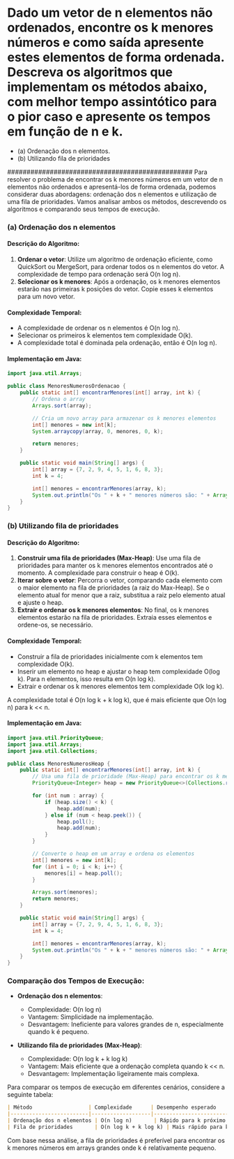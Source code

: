 # Dado um vetor de n elementos não ordenados, encontre os k menores números e como saída apresente estes elementos de forma ordenada. Descreva os algoritmos que implementam os métodos abaixo, com melhor tempo assintótico para o pior caso e apresente os tempos em função de n e k.
* (a) Ordenação dos n elementos.
* (b) Utilizando fila de prioridades

################################################
Para resolver o problema de encontrar os k menores números em um vetor de n elementos não ordenados e apresentá-los de forma ordenada, podemos considerar duas abordagens: ordenação dos n elementos e utilização de uma fila de prioridades. Vamos analisar ambos os métodos, descrevendo os algoritmos e comparando seus tempos de execução.

### (a) Ordenação dos n elementos

#### Descrição do Algoritmo:
1. **Ordenar o vetor**: Utilize um algoritmo de ordenação eficiente, como QuickSort ou MergeSort, para ordenar todos os n elementos do vetor. A complexidade de tempo para ordenação será O(n log n).
2. **Selecionar os k menores**: Após a ordenação, os k menores elementos estarão nas primeiras k posições do vetor. Copie esses k elementos para um novo vetor.

#### Complexidade Temporal:
- A complexidade de ordenar os n elementos é O(n log n).
- Selecionar os primeiros k elementos tem complexidade O(k).
- A complexidade total é dominada pela ordenação, então é O(n log n).

#### Implementação em Java:
```java
import java.util.Arrays;

public class MenoresNumerosOrdenacao {
    public static int[] encontrarMenores(int[] array, int k) {
        // Ordena o array
        Arrays.sort(array);

        // Cria um novo array para armazenar os k menores elementos
        int[] menores = new int[k];
        System.arraycopy(array, 0, menores, 0, k);

        return menores;
    }

    public static void main(String[] args) {
        int[] array = {7, 2, 9, 4, 5, 1, 6, 8, 3};
        int k = 4;

        int[] menores = encontrarMenores(array, k);
        System.out.println("Os " + k + " menores números são: " + Arrays.toString(menores));
    }
}
```

### (b) Utilizando fila de prioridades

#### Descrição do Algoritmo:
1. **Construir uma fila de prioridades (Max-Heap)**: Use uma fila de prioridades para manter os k menores elementos encontrados até o momento. A complexidade para construir o heap é O(k).
2. **Iterar sobre o vetor**: Percorra o vetor, comparando cada elemento com o maior elemento na fila de prioridades (a raiz do Max-Heap). Se o elemento atual for menor que a raiz, substitua a raiz pelo elemento atual e ajuste o heap.
3. **Extrair e ordenar os k menores elementos**: No final, os k menores elementos estarão na fila de prioridades. Extraia esses elementos e ordene-os, se necessário.

#### Complexidade Temporal:
- Construir a fila de prioridades inicialmente com k elementos tem complexidade O(k).
- Inserir um elemento no heap e ajustar o heap tem complexidade O(log k). Para n elementos, isso resulta em O(n log k).
- Extrair e ordenar os k menores elementos tem complexidade O(k log k).

A complexidade total é O(n log k + k log k), que é mais eficiente que O(n log n) para k << n.

#### Implementação em Java:
```java
import java.util.PriorityQueue;
import java.util.Arrays;
import java.util.Collections;

public class MenoresNumerosHeap {
    public static int[] encontrarMenores(int[] array, int k) {
        // Usa uma fila de prioridade (Max-Heap) para encontrar os k menores elementos
        PriorityQueue<Integer> heap = new PriorityQueue<>(Collections.reverseOrder());

        for (int num : array) {
            if (heap.size() < k) {
                heap.add(num);
            } else if (num < heap.peek()) {
                heap.poll();
                heap.add(num);
            }
        }

        // Converte o heap em um array e ordena os elementos
        int[] menores = new int[k];
        for (int i = 0; i < k; i++) {
            menores[i] = heap.poll();
        }

        Arrays.sort(menores);
        return menores;
    }

    public static void main(String[] args) {
        int[] array = {7, 2, 9, 4, 5, 1, 6, 8, 3};
        int k = 4;

        int[] menores = encontrarMenores(array, k);
        System.out.println("Os " + k + " menores números são: " + Arrays.toString(menores));
    }
}
```

### Comparação dos Tempos de Execução:

- **Ordenação dos n elementos**:
  - Complexidade: O(n log n)
  - Vantagem: Simplicidade na implementação.
  - Desvantagem: Ineficiente para valores grandes de n, especialmente quando k é pequeno.

- **Utilizando fila de prioridades (Max-Heap)**:
  - Complexidade: O(n log k + k log k)
  - Vantagem: Mais eficiente que a ordenação completa quando k << n.
  - Desvantagem: Implementação ligeiramente mais complexa.

Para comparar os tempos de execução em diferentes cenários, considere a seguinte tabela:

```markdown
| Método                  | Complexidade      | Desempenho esperado                 |
|-------------------------|-------------------|-------------------------------------|
| Ordenação dos n elementos | O(n log n)       | Rápido para k próximo de n          |
| Fila de prioridades       | O(n log k + k log k) | Mais rápido para k << n              |
```

Com base nessa análise, a fila de prioridades é preferível para encontrar os k menores números em arrays grandes onde k é relativamente pequeno.
